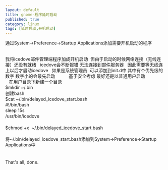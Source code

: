 ```yaml
---
layout: default
title: gnome-程序延时启动
published: true
category: linux
tags: [延时启动,开机启动]
---
```

<div id="detail" class="detail" style="line-height: 1.3;"><p>通过System-&gt;Preference-&gt;Startup Applications添加需要开机启动的程序 &nbsp;&nbsp;<div><br></div><div>我将icedove邮件管理端程序加成开机启动 &nbsp;但由于启动的时候网络连接（无线连接）还没有就绪 &nbsp; icedove会不断报错 无法连接到邮件服务器 &nbsp; 因此需要等无线连上以后才启动icedove &nbsp; 如果是系统管理员 &nbsp;可以添加到init.d中 其中有个优先级的数字 数字小的会最先启动 &nbsp; &nbsp; &nbsp; &nbsp; &nbsp; 基于安全考虑 最好还是以普通用户启动 &nbsp; &nbsp; &nbsp; &nbsp; &nbsp; &nbsp; &nbsp; &nbsp; &nbsp;在用户目录下新建一个目录 &nbsp;</div><div>$mkdir ~/.bin</div><div>创建bash</div><div>$cat ~/.bin/delayed_icedove_start.bash</div><div>#!/bin/bash</div><div>sleep 15s</div><div>/usr/bin/icedove</div><div><br></div><div>$chmod +x &nbsp;~/.bin/delayed_icedove_start.bash</div><div><br></div><div>将~/.bin/delayed_icedove_start.bash添加到System-&gt;Preference-&gt;Startup Applications中</div><div><br></div><div><br></div><div>That's all, done.</div></p></div>
